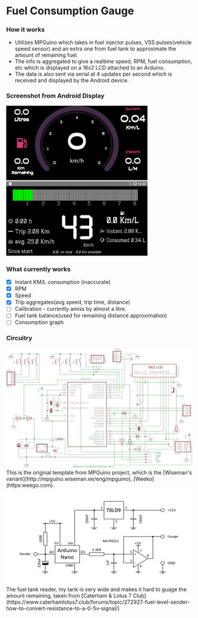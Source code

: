# Fuel Consumption Gauge

### How it works
 - Utilizes MPGuino which takes in fuel injector pulses, VSS pulses(vehicle speed sensor) and an extra one from 
fuel tank to approximate the amount of remaining fuel.
 - The info is aggregated to give a realtime speed, RPM, fuel consumption, etc which is displayed on a 16x2 LCD
attached to an Arduino.
 - The data is also sent via serial at 4 updates per second which is received and displayed by the Android device.

### Screenshot from Android Display
<img src="/images/guage.png" width="380" height="200" alt="Screenshot from Android with guage"/> &nbsp; <img src="/images/linear.png" width="380" height="200" alt="Screenshot from Android with linear RPM and detailed trip info"/>

### What currently works
- [x] Instant KM/L consumption (inaccurate)
- [x] RPM
- [x] Speed
- [x] Trip aggregates(avg speed, trip time, distance)
- [ ] Calibration - currently amiss by almost a litre.
- [ ] Fuel tank balance(used for remaining distance approximation)
- [ ] Consumption graph 

### Circuitry
<img src="/images/t2_schematic_v16.jpg" width="500" height="323" alt="The circuit"/>
This is the original template from MPGuino project, which is the [Wiseman's variant](http://mpguino.wiseman.ee/eng/mpguino), [Weeko](https:weego.com). 

<img src="/images/level_sender.png" width="500" height="260" alt="The circuit"/>
The fuel tank reader, my tank is very wide and makes it hard to guage the amount remaining, taken from [Caterham & Lotus 7 Club](https://www.caterhamlotus7.club/forums/topic/272927-fuel-level-sender-how-to-convert-resistance-to-a-0-5v-signal/)

